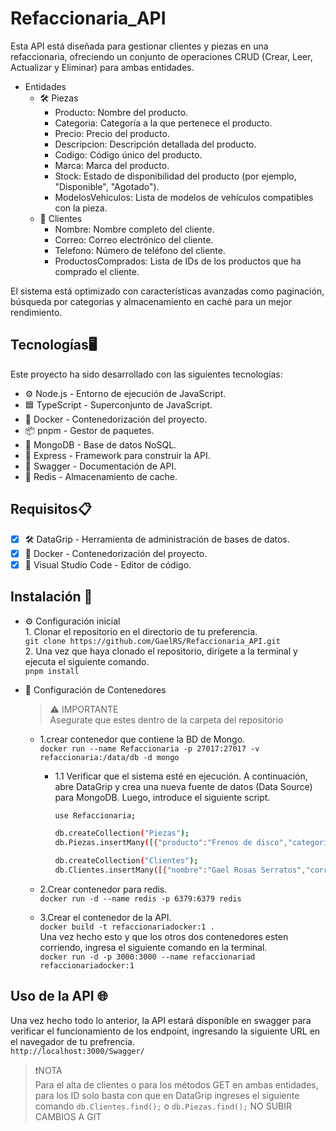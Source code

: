 # Refaccionaria_API
Esta API está diseñada para gestionar clientes y piezas en una refaccionaria, ofreciendo un conjunto de operaciones CRUD (Crear, Leer, Actualizar y Eliminar) para ambas entidades.

- Entidades<br>
  - 🛠️ Piezas
    - Producto: Nombre del producto.
    - Categoria: Categoría a la que pertenece el producto.
    - Precio: Precio del producto.
    - Descripcion: Descripción detallada del producto.
    - Codigo: Código único del producto.
    - Marca: Marca del producto.
    - Stock: Estado de disponibilidad del producto (por ejemplo, "Disponible", "Agotado").
    - ModelosVehiculos: Lista de modelos de vehículos compatibles con la pieza.
  - 👤 Clientes
    - Nombre: Nombre completo del cliente.
    - Correo: Correo electrónico del cliente.
    - Telefono: Número de teléfono del cliente.
    - ProductosComprados: Lista de IDs de los productos que ha comprado el cliente.
      
El sistema está optimizado con características avanzadas como paginación, búsqueda por categorías y almacenamiento en caché para un mejor rendimiento.

## Tecnologías🖥️
Este proyecto ha sido desarrollado con las siguientes tecnologías:
- ⚙️ Node.js - Entorno de ejecución de JavaScript.
- 🟦 TypeScript - Superconjunto de JavaScript.
- 🐳 Docker - Contenedorización del proyecto.
- 📦 pnpm - Gestor de paquetes.
- 🍃 MongoDB - Base de datos NoSQL.
- 🚀 Express - Framework para construir la API.
- 📜 Swagger - Documentación de API.
- 🧠 Redis - Almacenamiento de cache.

## Requisitos📋
- [x] 🛠️ DataGrip - Herramienta de administración de bases de datos.
- [x] 🐳 Docker - Contenedorización del proyecto.
- [x] 📝 Visual Studio Code - Editor de código.
      
## Instalación 🔧
- ⚙️ Configuración inicial<br>
      1. Clonar el repositorio en el directorio de tu preferencia.<br>
         ``git clone https://github.com/GaelRS/Refaccionaria_API.git``<br>
      2. Una vez que haya clonado el repositorio, dirígete a la terminal y ejecuta el siguiente comando.<br>
         ``pnpm install``<br>
         
- 🐳 Configuración de Contenedores
  > ⚠️ IMPORTANTE<br>
  > Asegurate que estes dentro de la carpeta del repositorio<br>
    - 1.crear contenedor que contiene la BD de Mongo.<br>
        ``docker run --name Refaccionaria -p 27017:27017 -v refaccionaria:/data/db -d mongo``
      
        - 1.1 Verificar que el sistema esté en ejecución. A continuación, abre DataGrip y crea una nueva fuente de datos (Data Source) para MongoDB. Luego, introduce el siguiente script.
          ```bash
          use Refaccionaria;
          
          db.createCollection("Piezas");
          db.Piezas.insertMany([{"producto":"Frenos de disco","categoria":"Frenos","precio":1500,"descripcion":"Frenos de disco de alta calidad para                   vehículos.","codigo":"FREN1234","marca":"Autoparts","stock":"Disponible","modelosVehiculos":["Toyota Corolla 2020","Honda Civic 2019"]},{"producto":"Filtro de aire","categoria":"Motor","precio":800,"descripcion":"Filtro de aire de alto rendimiento.","codigo":"MOT9876","marca":"Performance Parts","stock":"Agotado","modelosVehiculos":["Ford Mustang 2018","Chevrolet Camaro 2020","Dodge Challenger 2021"]},{"producto":"Amortiguadores","categoria":"Suspensión","precio":2500,"descripcion":"Amortiguadores delanteros con alta durabilidad.","codigo":"SUSP5678","marca":"ShockMaster","stock":"Disponible","modelosVehiculos":["Nissan Sentra 2019","Mazda 3 2020"]},{"producto":"Pastillas de freno","categoria":"Frenos","precio":1200,"descripcion":"Pastillas de freno cerámicas.","codigo":"FREN2345","marca":"BrakesPlus","stock":"Disponible","modelosVehiculos":["Toyota Prius 2018","Honda Accord 2019","Hyundai Elantra 2020"]},{"producto":"Aceite sintético","categoria":"Aceites","precio":600,"descripcion":"Aceite sintético para motor 5W-30.","codigo":"ACE1234","marca":"OilMaster","stock":"Disponible","modelosVehiculos":["Chevrolet Silverado 2020","Ram 1500 2019"]},{"producto":"Bujías","categoria":"Motor","precio":900,"descripcion":"Bujías de iridio de alto rendimiento.","codigo":"MOT1234","marca":"SparkPro","stock":"Agotado","modelosVehiculos":["Honda CR-V 2018","Toyota RAV4 2020","Ford Escape 2019"]},{"producto":"Resortes de suspensión","categoria":"Suspensión","precio":2300,"descripcion":"Resortes de suspensión de alta resistencia.","codigo":"SUSP3456","marca":"SpringKing","stock":"Disponible","modelosVehiculos":["Subaru Impreza 2019","Hyundai Tucson 2020"]},{"producto":"Discos de freno","categoria":"Frenos","precio":1800,"descripcion":"Discos de freno ventilados.","codigo":"FREN6789","marca":"StopMaster","stock":"Disponible","modelosVehiculos":["Volkswagen Golf 2020","Audi A3 2019"]},{"producto":"Aceite para transmisiones","categoria":"Aceites","precio":700,"descripcion":"Aceite para transmisiones automáticas.","codigo":"ACE5678","marca":"TransOil","stock":"Agotado","modelosVehiculos":["Jeep Wrangler 2020","Nissan Xterra 2019"]},{"producto":"Correa de distribución","categoria":"Motor","precio":1100,"descripcion":"Correa de distribución reforzada.","codigo":"MOT4567","marca":"PowerBelt","stock":"Disponible","modelosVehiculos":["Mitsubishi Outlander 2020","Kia Sportage 2019"]}])

          db.createCollection("Clientes");
          db.Clientes.insertMany([{"nombre":"Gael Rosas Serratos","correo":"gael.rosas@gmail.com","telefono":"442-193-4547","productosComprados":["6717de78847ec1245fa626cc"]},{"nombre":"Ana López Martínez","correo":"ana.lopez@gmail.com","telefono":"553-192-8484","productosComprados":["6717de78847ec1245fa626cd","6717de78847ec1245fa626ce"]},{"nombre":"Carlos Pérez Gómez","correo":"carlos.perez@hotmail.com","telefono":"777-555-1234","productosComprados":["6717de78847ec1245fa626cf"]},{"nombre":"Marta Ruiz Hernández","correo":"marta.ruiz@gmail.com","telefono":"123-456-7890","productosComprados":["6717de78847ec1245fa626d0","6717de78847ec1245fa626d1","6717de78847ec1245fa626d2"]},{"nombre":"Javier Gómez López","correo":"javier.gomez@hotmail.com","telefono":"222-444-5566","productosComprados":["6717de78847ec1245fa626d3"]},{"nombre":"Lucía Martínez Pérez","correo":"lucia.martinez@gmail.com","telefono":"999-888-7777","productosComprados":["6717de78847ec1245fa626d4"]},{"nombre":"Roberto Sánchez Torres","correo":"roberto.sanchez@hotmail.com","telefono":"555-123-4567","productosComprados":["6717de78847ec1245fa626d5","6717de78847ec1245fa626d0"]},{"nombre":"Claudia Torres Jiménez","correo":"claudia.torres@gmail.com","telefono":"444-555-6666","productosComprados":["6717de78847ec1245fa626cd"]},{"nombre":"Diego Fernández Ruiz","correo":"diego.fernandez@hotmail.com","telefono":"333-222-1111","productosComprados":["6717de78847ec1245fa626cc","6717de78847ec1245fa626d2"]},{"nombre":"Elena Jiménez Morales","correo":"elena.jimenez@gmail.com","telefono":"666-777-8888","productosComprados":["6717de78847ec1245fa626cf","6717de78847ec1245fa626d1"]}])
          ```
  - 2.Crear contenedor para redis.<br>
    ``docker run -d --name redis -p 6379:6379 redis``
  - 3.Crear el contenedor de la API.<br>
    ``docker build -t refaccionariadocker:1 .``<br>
    Una vez hecho esto y que los otros dos contenedores esten corriendo, ingresa el siguiente comando en la terminal.<br>
    ``docker run -d -p 3000:3000 --name refaccionariad refaccionariadocker:1``

## Uso de la API 🌐<br>
Una vez hecho todo lo anterior, la API estará disponible en swagger para verificar el funcionamiento de los endpoint, ingresando la siguiente URL en el navegador de tu prefrencia.<br>
``http://localhost:3000/Swagger/``

>❗NOTA<br>
>Para el alta de clientes o para los métodos GET en ambas entidades, para los ID solo basta con que en DataGrip ingreses el siguiente comando
>``db.Clientes.find();`` o ``db.Piezas.find();``
>NO SUBIR CAMBIOS A GIT
